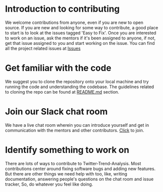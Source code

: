 # Introduction to contributing
We welcome contributions from anyone, even if you are new to open source. If you are new and looking for some way to contribute, a good place to start is to look at the issues tagged 'Easy to Fix'. Once you are interested to work on an issue, ask the mentors if it's been assigned to anyone, if not, get that issue assigned to you and start working on the issue. You can find all the project related issues at [Issues](https://github.com/InternityFoundation/Twitter-Trend-Analysis/issues)

# Get familiar with the code
We suggest you to clone the repository onto your local machine and try running the code and understanding the codebase. The guidelines related to cloning the repo can be found at [README.md](https://github.com/InternityFoundation/Twitter-Trend-Analysis/blob/master/README.md) section.

# Join our Slack chat room
We have a live chat room wherein you can introduce yourself and get in communication with the mentors and other contributors. [Click](https://internity-community.slack.com/messages/CE7DDG7H8/convo/CBUAS4ZL2-1543256936.003000/) to join.

# Identify something to work on
There are lots of ways to contribute to Twitter-Trend-Analysis. Most contributions center around fixing software bugs and adding new features. But there are other things we need help with too, like, writing documentation, answering people's questions on the chat room and issue tracker, So, do whatever you feel like doing.
